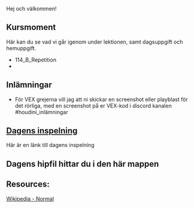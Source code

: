 Hej och välkommen!

## Kursmoment
Här kan du se vad vi går igenom under lektionen, samt dagsuppgift och hemuppgift.

* 114_B_Repetition
* 

## Inlämningar

- För VEX grejerna vill jag att ni skickar en screenshot eller playblast för det rörliga, med en screenshot på er VEX-kod i discord kanalen #houdini_inlämningar

## [Dagens inspelning](dd)
Här är en länk till dagens inspelning

## Dagens hipfil hittar du i den här mappen

## Resources:
[Wikipedia - Normal](https://en.wikipedia.org/wiki/Normal_(geometry))
